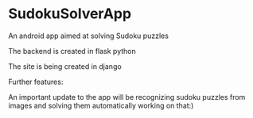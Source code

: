# SudokuSolverApp
An android app aimed at solving Sudoku puzzles

The backend is created in flask python

The site is being created in django

Further features:

An important update to the app will be recognizing sudoku puzzles from images and solving them automatically
working on that:)
